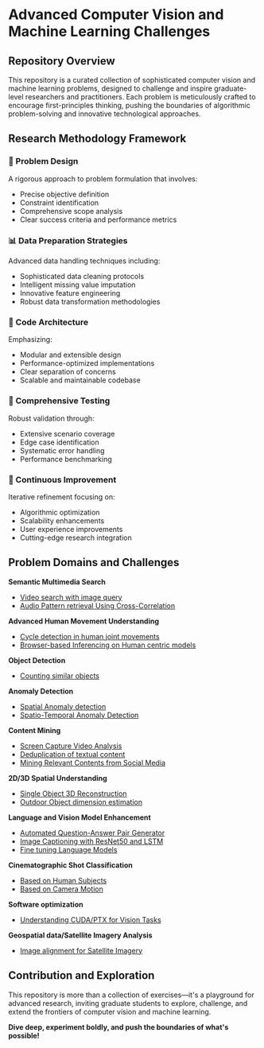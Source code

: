 # Advanced Computer Vision and Machine Learning Challenges

## Repository Overview
This repository is a curated collection of sophisticated computer vision and machine learning problems, designed to challenge and inspire graduate-level researchers and practitioners. Each problem is meticulously crafted to encourage first-principles thinking, pushing the boundaries of algorithmic problem-solving and innovative technological approaches.

## Research Methodology Framework

### 🎯 Problem Design
A rigorous approach to problem formulation that involves:
- Precise objective definition
- Constraint identification
- Comprehensive scope analysis
- Clear success criteria and performance metrics

### 📊 Data Preparation Strategies
Advanced data handling techniques including:
- Sophisticated data cleaning protocols
- Intelligent missing value imputation
- Innovative feature engineering
- Robust data transformation methodologies

### 🧩 Code Architecture
Emphasizing:
- Modular and extensible design
- Performance-optimized implementations
- Clear separation of concerns
- Scalable and maintainable codebase

### 🔬 Comprehensive Testing
Robust validation through:
- Extensive scenario coverage
- Edge case identification
- Systematic error handling
- Performance benchmarking

### 🚀 Continuous Improvement
Iterative refinement focusing on:
- Algorithmic optimization
- Scalability enhancements
- User experience improvements
- Cutting-edge research integration

## Problem Domains and Challenges

**Semantic Multimedia Search**
  - [Video search with image query](./ex01/README.md)
  - [Audio Pattern retrieval Using Cross-Correlation](./ex14/README.md)

**Advanced Human Movement Understanding**
  - [Cycle detection in human joint movements](./ex02/README.md)
  - [Browser-based Inferencing on Human centric models](./ex05/README.md)

**Object Detection**
  - [Counting similar objects](./ex07/README.md)

**Anomaly Detection**
  - [Spatial Anomaly detection](./ex06/README.md)
  - [Spatio-Temporal Anomaly Detection](./ex13/README.md)

**Content Mining**
  - [Screen Capture Video Analysis](./ex03/README.md)
  - [Deduplication of textual content](./ex08/README.md)
  - [Mining Relevant Contents from Social Media](./ex09/README.md)

**2D/3D Spatial Understanding**
  - [Single Object 3D Reconstruction](./ex12/README.md)
  - [Outdoor Object dimension estimation](./ex22/README.md)


**Language and Vision Model Enhancement**
  - [Automated Question-Answer Pair Generator](./ex04/README.md)
  - [Image Captioning with ResNet50 and LSTM](./ex10/README.md)
  - [Fine tuning Language Models](./ex11/README.md)

**Cinematographic Shot Classification**
  - [Based on Human Subjects](./ex17/README.md)
  - [Based on Camera Motion](./ex16/README.md)

**Software optimization**
  - [Understanding CUDA/PTX for Vision Tasks](./ex18/README.md)
  
**Geospatial data/Satellite Imagery Analysis**
  - [Image alignment for Satellite Imagery](./ex21/README.md) 


## Contribution and Exploration
This repository is more than a collection of exercises—it's a playground for advanced research, inviting graduate students to explore, challenge, and extend the frontiers of computer vision and machine learning.

**Dive deep, experiment boldly, and push the boundaries of what's possible!**